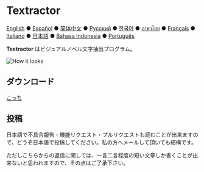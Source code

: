 # Textractor

[English](README.md) ● [Español](README_ES.md) ● [简体中文](README_SC.md) ● [Русский](README_RU.md) ● [한국어](README_KR.md) ● [ภาษาไทย](README_TH.md) ● [Français](README_FR.md) ● [Italiano](README_IT.md) ● [日本語](README_JP.md) ● [Bahasa Indonesia](README_ID.md) ● [Português](README_PT.md)

**Textractor** はビジュアルノベル文字抽出プログラム。

![How it looks](screenshot.png)

## ダウンロード

[こっち](https://github.com/Artikash/Textractor/releases)

## 投稿

日本語で不具合報告・機能リクエスト・プルリクエストも読むことが出来ますので、どうぞ日本語で投稿してください。私の方へメールして頂いても結構です。

ただしこちらからの返信に関しては、一言二言程度の短い文章しか書くことが出来ないと思われますので、その点はご了承下さい。
